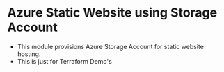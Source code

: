 # Azure Static Website using Storage Account

- This module provisions Azure Storage Account for static website hosting.
- This is just for Terraform Demo's
